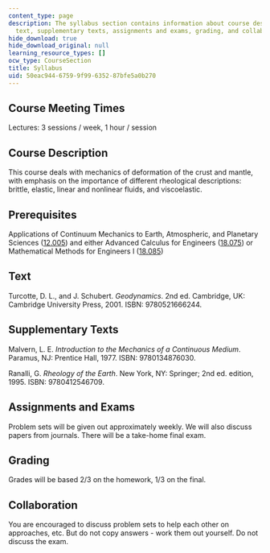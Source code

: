 ```yaml
---
content_type: page
description: The syllabus section contains information about course description, prerequisites,
  text, supplementary texts, assignments and exams, grading, and collaboration.
hide_download: true
hide_download_original: null
learning_resource_types: []
ocw_type: CourseSection
title: Syllabus
uid: 50eac944-6759-9f99-6352-87bfe5a0b270
---
```


Course Meeting Times
--------------------

Lectures: 3 sessions / week, 1 hour / session

Course Description
------------------

This course deals with mechanics of deformation of the crust and mantle, with emphasis on the importance of different rheological descriptions: brittle, elastic, linear and nonlinear fluids, and viscoelastic.

Prerequisites
-------------

Applications of Continuum Mechanics to Earth, Atmospheric, and Planetary Sciences ([12.005](/courses/12-005-applications-of-continuum-mechanics-to-earth-atmospheric-and-planetary-sciences-spring-2006)) and either Advanced Calculus for Engineers ([18.075](/courses/18-075-advanced-calculus-for-engineers-fall-2004)) or Mathematical Methods for Engineers I ([18.085](/courses/18-085-computational-science-and-engineering-i-fall-2008))

Text
----

Turcotte, D. L., and J. Schubert. _Geodynamics_. 2nd ed. Cambridge, UK: Cambridge University Press, 2001. ISBN: 9780521666244.

Supplementary Texts
-------------------

Malvern, L. E. _Introduction to the Mechanics of a Continuous Medium_. Paramus, NJ: Prentice Hall, 1977. ISBN: 9780134876030.

Ranalli, G. _Rheology of the Earth_. New York, NY: Springer; 2nd ed. edition, 1995. ISBN: 9780412546709.

Assignments and Exams
---------------------

Problem sets will be given out approximately weekly. We will also discuss papers from journals. There will be a take-home final exam.

Grading
-------

Grades will be based 2/3 on the homework, 1/3 on the final.

Collaboration
-------------

You are encouraged to discuss problem sets to help each other on approaches, etc. But do not copy answers - work them out yourself. Do not discuss the exam.